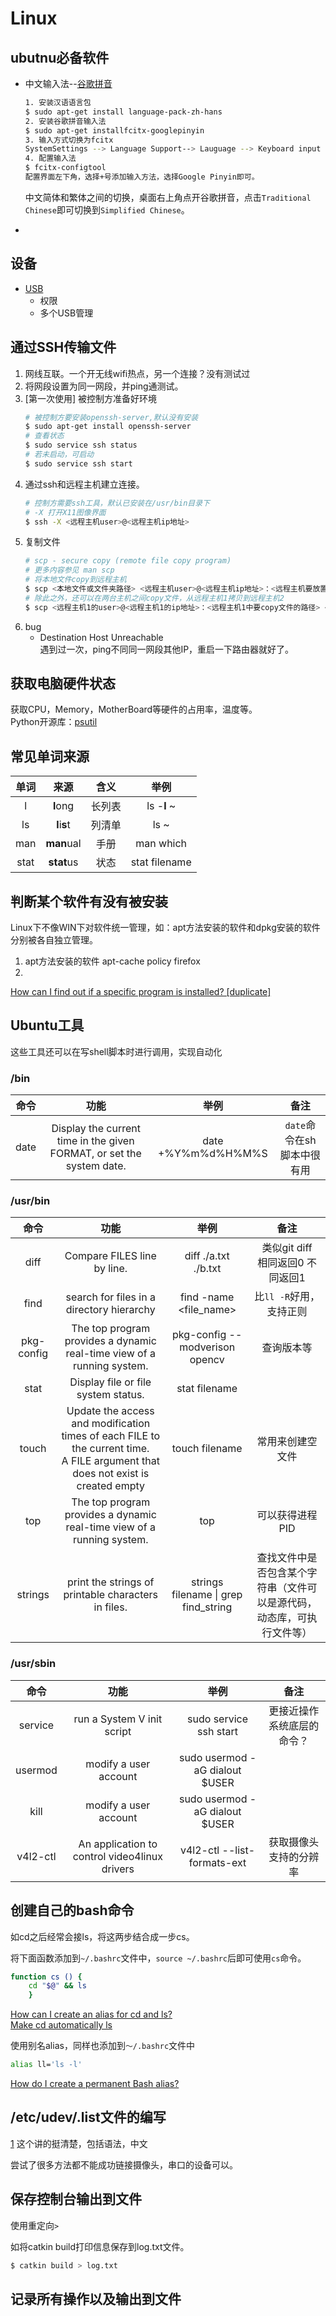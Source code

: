 # Linux

## ubutnu必备软件

* 中文输入法--[谷歌拼音](https://blog.csdn.net/lybhit/article/details/78663731)
    ``` bash
    1. 安装汉语语言包
    $ sudo apt-get install language-pack-zh-hans
    2. 安装谷歌拼音输入法
    $ sudo apt-get installfcitx-googlepinyin
    3. 输入方式切换为fcitx
    SystemSettings --> Language Support--> Lauguage --> Keyboard input method system中选择fcitx，重启或注销，重新进入。
    4. 配置输入法
    $ fcitx-configtool
    配置界面左下角，选择+号添加输入方法，选择Google Pinyin即可。
    ```
    中文简体和繁体之间的切换，桌面右上角点开谷歌拼音，点击`Traditional Chinese`即可切换到`Simplified Chinese`。

* 

## 设备

* [USB](./dev_usb.md)  
  * 权限
  * 多个USB管理 


## 通过SSH传输文件

1. 网线互联。一个开无线wifi热点，另一个连接？没有测试过
2. 将网段设置为同一网段，并ping通测试。
3. [第一次使用] 被控制方准备好环境    
    ``` bash
    # 被控制方要安装openssh-server,默认没有安装
    $ sudo apt-get install openssh-server
    # 查看状态
    $ sudo service ssh status
    # 若未启动，可启动
    $ sudo service ssh start
    ```
4. 通过ssh和远程主机建立连接。
    ``` bash
    # 控制方需要ssh工具，默认已安装在/usr/bin目录下
    # -X 打开X11图像界面
    $ ssh -X <远程主机user>@<远程主机ip地址>
    ``` 
5. 复制文件
   ``` bash
   # scp - secure copy (remote file copy program)
   # 更多内容参见 man scp
   # 将本地文件copy到远程主机
   $ scp <本地文件或文件夹路径> <远程主机user>@<远程主机ip地址>：<远程主机要放置文件的路径>
   # 除此之外，还可以在两台主机之间copy文件，从远程主机1拷贝到远程主机2
   $ scp <远程主机1的user>@<远程主机1的ip地址>：<远程主机1中要copy文件的路径> <远程主机2的user>@<远程主机2的ip地址>：<远程主机2中欲放置文件的路径>
   ```
6. bug  
   * Destination Host Unreachable  
     遇到过一次，ping不同同一网段其他IP，重启一下路由器就好了。


## 获取电脑硬件状态
获取CPU，Memory，MotherBoard等硬件的占用率，温度等。  
Python开源库：[psutil](https://github.com/giampaolo/psutil)

## 常见单词来源

|单词|来源|含义|举例|
|:---:|:---:|:---:|:---:|
|l|**l**ong|长列表|ls -**l** ~|
|ls|**l**i**s**t|列清单|ls ~|
|man|**man**ual|手册|man which|
|stat|**stat**us|状态|stat filename|


## 判断某个软件有没有被安装

Linux下不像WIN下对软件统一管理，如：apt方法安装的软件和dpkg安装的软件分别被各自独立管理。

1. apt方法安装的软件
   apt-cache policy firefox
2. 


[How can I find out if a specific program is installed? [duplicate]](https://askubuntu.com/questions/87415/how-can-i-find-out-if-a-specific-program-is-installed)

## Ubuntu工具

这些工具还可以在写shell脚本时进行调用，实现自动化

### /bin

|命令|功能|举例|备注|
|:--:|:--:|:--:|:--:|
|date|Display the current time in the given FORMAT, or set the system date.|date +%Y%m%d%H%M%S|`date`命令在sh脚本中很有用|



### /usr/bin

|命令|功能|举例|备注|
|:--:|:--:|:--:|:--:|
|diff|Compare FILES line by line.|diff ./a.txt ./b.txt|类似git diff </br> 相同返回0 不同返回1|
|find|search for files in a directory hierarchy|find -name <file_name>|比`ll -R`好用，支持正则|
|pkg-config|The  top program provides a dynamic real-time view of a running system.|pkg-config --modverison opencv|查询版本等|
|stat|Display file or file system status.|stat filename|
|touch|Update the access and modification times of each FILE to the current time.</br>  A FILE argument that does not exist is created empty|touch filename|常用来创建空文件|
|top|The  top program provides a dynamic real-time view of a running system.|top|可以获得进程PID|
|strings|print the strings of printable characters in files.|strings filename \| grep find_string|查找文件中是否包含某个字符串（文件可以是源代码，动态库，可执行文件等）|


### /usr/sbin

|命令|功能|举例|备注|
|:--:|:--:|:--:|:--:|
|service|run a System V init script|sudo service ssh start|更接近操作系统底层的命令？|
|usermod|modify a user account|sudo usermod -aG dialout $USER||
|kill|modify a user account|sudo usermod -aG dialout $USER||
|v4l2-ctl|An application to control video4linux drivers|v4l2-ctl --list-formats-ext|获取摄像头支持的分辨率|


## 创建自己的bash命令

如cd之后经常会接ls，将这两步结合成一步cs。  

将下面函数添加到`~/.bashrc`文件中，`source ~/.bashrc`后即可使用`cs`命令。

``` bash
function cs () {
    cd "$@" && ls
    }
```

[How can I create an alias for cd and ls?](https://askubuntu.com/questions/16106/how-can-i-create-an-alias-for-cd-and-ls)  
[Make cd automatically ls](https://unix.stackexchange.com/questions/20396/make-cd-automatically-ls)


使用别名alias，同样也添加到`～/.bashrc`文件中
``` bash
alias ll='ls -l'
```
[How do I create a permanent Bash alias?](https://askubuntu.com/questions/17536/how-do-i-create-a-permanent-bash-alias)

## /etc/udev/.list文件的编写

[1](https://www.ibm.com/developerworks/cn/linux/l-cn-udev/index.html) 这个讲的挺清楚，包括语法，中文

尝试了很多方法都不能成功链接摄像头，串口的设备可以。

## 保存控制台输出到文件

使用重定向`>`

如将catkin build打印信息保存到log.txt文件。
``` bash
$ catkin build > log.txt
```
## 记录所有操作以及输出到文件


